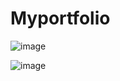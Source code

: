 # Myportfolio
![image](https://user-images.githubusercontent.com/82490587/145213507-8d65a71e-eca0-4765-a5b4-373aa552ba17.png)

![image](https://user-images.githubusercontent.com/82490587/143734160-9138f2b2-4afa-4e57-bb5d-37e1de6c3709.png)
